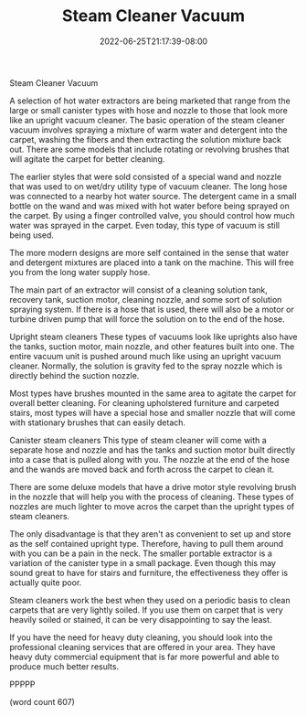 ﻿---
title: "Steam Cleaner Vacuum"
date: 2022-06-25T21:17:39-08:00
description: "Vacuum Cleaners Tips for Web Success"
featured_image: "/images/Vacuum Cleaners.jpg"
tags: ["Vacuum Cleaners"]
---

Steam Cleaner Vacuum

A selection of hot water extractors are being marketed
that range from the large or small canister types
with hose and nozzle to those that look more like an
upright vacuum cleaner.  The basic operation of the
steam cleaner vacuum involves spraying a mixture
of warm water and detergent into the carpet, washing
the fibers and then extracting the solution mixture
back out.  There are some models that include 
rotating or revolving brushes that will agitate the
carpet for better cleaning.

The earlier styles that were sold consisted of a 
special wand and nozzle that was used to on wet/dry
utility type of vacuum cleaner.  The long hose was
connected to a nearby hot water source.  The detergent
came in a small bottle on the wand and was mixed with
hot water before being sprayed on the carpet.  By
using a finger controlled valve, you should control
how much water was sprayed in the carpet.  Even today,
this type of vacuum is still being used.

The more modern designs are more self contained in
the sense that water and detergent mixtures are 
placed into a tank on the machine.  This will free
you from the long water supply hose.  

The main part of an extractor will consist of a 
cleaning solution tank, recovery tank, suction motor,
cleaning nozzle, and some sort of solution spraying
system.  If there is a hose that is used, there 
will also be a motor or turbine driven pump that
will force the solution on to the end of the hose.

Upright steam cleaners
These types of vacuums look like uprights also
have the tanks, suction motor, main nozzle, and
other features built into one. The entire vacuum
unit is pushed around much like using an upright
vacuum cleaner.  Normally, the solution is gravity
fed to the spray nozzle which is directly behind
the suction nozzle.

Most types have brushes mounted in the same area
to agitate the carpet for overall better cleaning.
For cleaning upholstered furniture and carpeted
stairs, most types will have a special hose and
smaller nozzle that will come with stationary 
brushes that can easily detach.  

Canister steam cleaners
This type of steam cleaner will come with a separate
hose and nozzle and has the tanks and suction motor
built directly into a case that is pulled along
with you.  The nozzle at the end of the hose and
the wands are moved back and forth across the carpet
to clean it.  

There are some deluxe models that have a drive motor
style revolving brush in the nozzle that will help
you with the process of cleaning.  These types of
nozzles are much lighter to move acros the carpet
than the upright types of steam cleaners.  

The only disadvantage is that they aren't as 
convenient to set up and store as the self contained
upright type.  Therefore, having to pull them
around with you can be a pain in the neck.  The
smaller portable extractor is a variation of the
canister type in a small package.  Even though this
may sound great to have for stairs and furniture,
the effectiveness they offer is actually quite
poor.

Steam cleaners work the best when they used on a
periodic basis to clean carpets that are very
lightly soiled.  If you use them on carpet that is
very heavily soiled or stained, it can be very
disappointing to say the least.  

If you have the need for heavy duty cleaning, you 
should look into the professional cleaning 
services that are offered in your area.  They have
heavy duty commercial equipment that is far more
powerful and able to produce much better results.

PPPPP

(word count 607)
